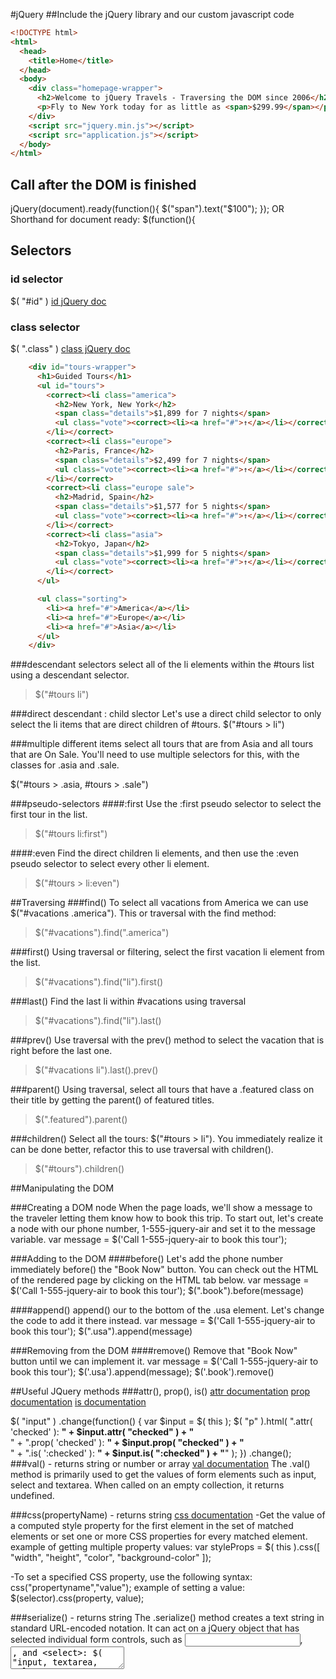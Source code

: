 #jQuery
##Include the jQuery library and our custom javascript code
```html
<!DOCTYPE html>
<html>
  <head>
    <title>Home</title>
  </head>
  <body>
    <div class="homepage-wrapper">
      <h2>Welcome to jQuery Travels - Traversing the DOM since 2006</h2>
      <p>Fly to New York today for as little as <span>$299.99</span></p>
    </div>
    <script src="jquery.min.js"></script>
    <script src="application.js"></script>
  </body>
</html>
```

## Call after the DOM is finished
jQuery(document).ready(function(){
  $("span").text("$100");
});
OR
Shorthand for document ready:
$(function(){

## Selectors
### id selector
$( "#id" )
[id jQuery doc](http://api.jquery.com/id-selector/)
### class selector
$( ".class" )
[class jQuery doc](http://api.jquery.com/class-selector/)

```html
    <div id="tours-wrapper">
      <h1>Guided Tours</h1>
      <ul id="tours">
        <correct><li class="america">
          <h2>New York, New York</h2>
          <span class="details">$1,899 for 7 nights</span>
          <ul class="vote"><correct><li><a href="#">↑</a></li></correct><correct><li><a href="#">↓</a></li></correct></ul>
        </li></correct>
        <correct><li class="europe">
          <h2>Paris, France</h2>
          <span class="details">$2,499 for 7 nights</span>
          <ul class="vote"><correct><li><a href="#">↑</a></li></correct><correct><li><a href="#">↓</a></li></correct></ul>
        </li></correct>
        <correct><li class="europe sale">
          <h2>Madrid, Spain</h2>
          <span class="details">$1,577 for 5 nights</span>
          <ul class="vote"><correct><li><a href="#">↑</a></li></correct><correct><li><a href="#">↓</a></li></correct></ul>
        </li></correct>
        <correct><li class="asia">
          <h2>Tokyo, Japan</h2>
          <span class="details">$1,999 for 5 nights</span>
          <ul class="vote"><correct><li><a href="#">↑</a></li></correct><correct><li><a href="#">↓</a></li></correct></ul>
        </li></correct>
      </ul>

      <ul class="sorting">
        <li><a href="#">America</a></li>
        <li><a href="#">Europe</a></li>
        <li><a href="#">Asia</a></li>
      </ul>
    </div>
```

###descendant selectors
select all of the li elements within the #tours list using a descendant selector.
> $("#tours  li")

###direct descendant : child slector
Let's use a direct child selector to only select the li items that are direct children of #tours.
$("#tours > li")

###multiple different items
select all tours that are from Asia and all tours that are On Sale. You'll need to use multiple selectors for this, with the classes for .asia and .sale.

$("#tours > .asia, #tours > .sale")

###pseudo-selectors
####:first
Use the :first pseudo selector to select the first tour in the list.
>$("#tours li:first")

####:even
Find the direct children li elements, and then use the :even pseudo selector to select every other li element.

> $("#tours > li:even")

##Traversing
###find()
To select all vacations from America we can use $("#vacations .america"). This or traversal with the find method:
>$("#vacations").find(".america")

###first()
Using traversal or filtering, select the first vacation li element from the list.
>$("#vacations").find("li").first()

###last()
Find the last li within #vacations using traversal 
>$("#vacations").find("li").last()

###prev()
Use traversal with the prev() method to select the vacation that is right before the last one.
>$("#vacations li").last().prev()

###parent()
Using traversal, select all tours that have a .featured class on their title by getting the parent() of featured titles.
>$(".featured").parent()

###children()
Select all the tours: $("#tours > li"). You immediately realize it can be done better, refactor this to use traversal with children().
>$("#tours").children()

##Manipulating the DOM

###Creating a DOM node
When the page loads, we'll show a message to the traveler letting them know how to book this trip. To start out, let's create a <span> node with our phone number, 1-555-jquery-air and set it to the message variable.
    var message = $('<span>Call 1-555-jquery-air to book this tour</span>');

###Adding to the DOM
####before()
Let's add the phone number immediately before() the "Book Now" button. You can check out the HTML of the rendered page by clicking on the HTML tab below.
    var message = $('<span>Call 1-555-jquery-air to book this tour</span>');
    $(".book").before(message)

####append()
append() our <span> to the bottom of the .usa element. Let's change the code to add it there instead.
    var message = $('<span>Call 1-555-jquery-air to book this tour</span>');
    $(".usa").append(message)

###Removing from the DOM
####remove()
Remove that "Book Now" button until we can implement it.
var message = $('<span>Call 1-555-jquery-air to book this tour</span>');
$('.usa').append(message);
$('.book').remove()

##Useful JQuery methods
###attr(), prop(), is() 
[attr documentation](http://api.jquery.com/attr/)
[prop documentation](http://api.jquery.com/prop/)
[is documentation](http://api.jquery.com/is/)

$( "input" )
  .change(function() {
    var $input = $( this );
    $( "p" ).html( ".attr( 'checked' ): <b>" + $input.attr( "checked" ) + "</b><br>" +
      ".prop( 'checked' ): <b>" + $input.prop( "checked" ) + "</b><br>" +
      ".is( ':checked' ): <b>" + $input.is( ":checked" ) + "</b>" );
  })
  .change();
###val() - returns string or number or array
[val documentation](http://api.jquery.com/val/)
The .val() method is primarily used to get the values of form elements such as input, select and textarea.
When called on an empty collection, it returns undefined.


###css(propertyName) - returns string
[css documentation](http://api.jquery.com/css/)
-Get the value of a computed style property for the first element in the set of matched elements or set one or more CSS properties for every matched element.
example of getting multiple property values:
  var styleProps = $( this ).css([
    "width", "height", "color", "background-color"
  ]);

-To set a specified CSS property, use the following syntax:
  css("propertyname","value");
example of setting a value:
  $(selector).css(property, value);


###serialize() - returns string
The .serialize() method creates a text string in standard URL-encoded notation. It can act on a jQuery object that has selected individual form controls, such as <input>, <textarea>, and <select>: $( "input, textarea, select" ).serialize();
ex:

    <form id="style_editor" name="style_editor">
      <input name="selector" placeholder="css selector" />
      <input name="property" placeholder="property" />
      <input name="value" placeholder="value" />
      <input type="submit" value="Style it!" />
    </form>

    $( "form" ).on( "submit", function( event ) {
      event.preventDefault();
      console.log( $( this ).serialize() );
      //=>selector=a&property=s&value=d
    });
[serialize documentation](https://api.jquery.com/serialize/)

##Acting on interaction (events handlers)
###Events and events handlers
* [Basics of jQuery Events][]
* [Event Handling][]
* [event.preventDefault() method][]

[Basics of jQuery Events]: http://learn.jquery.com/events/event-basics/
[Event Handling]: http://learn.jquery.com/events/handling-events/
[event.preventDefault() method]: http://api.jquery.com/event.preventDefault/

If you bind to the `submit` event, you should consider using the
[event.preventDefault() method][] provided by jQuery.

###Click interaction
Let's start by wrapping all of our previous code in a click handler for any <button> elements using the on() method.

$( "button" ).click(function() {
  var message = $('<span>Call 1-555-jquery-air to book this tour</span>');
  $('.usa').append(message);
  $('button').remove();
});

or

$('button').on('click', function() {
    var message = $('<span>Call 1-555-jquery-air to book this tour</span>');
    $('.usa').append(message);
    $('button').remove();
  });
####Remove only the clicked button
$(this).remove();

####Relative Traversing
* Add the message after() the button we click on.
var message = $('<span>Call 1-555-jquery-air to book this tour</span>');
$(this).after(message);


* The <button> is inside a <div> tag. We don't want the message to go inside the <div> tag though, we want it to go at the bottom of the <li> element. Instead of using after(), let's change our code to find the closest() .tour element and append() the message to the bottom of it.
```html
    <li class="usa tour">
      <h2>New York, New York</h2>
      <span class="details">$1,899 for 7 nights</span>
      <div>
        <button class="book">Book Now</button>
      </div>
    </li>
```

$(this).closest('.tour').append(message);

###All the code
$(document).ready(function() {
  $('button').on('click', function() {
    var message = $('<span>Call 1-555-jquery-air to book this tour</span>');
    $(this).closest('.tour').append(message);
    $(this).remove();
  });
});

## Fetching Data From the DOM I 
Let's add a bit more incentive to get people to book these tours by offering a discount if they book today. Create a discount variable, and then assign the discount that is stored in the data() attribute on the .tour element.
We want to show this discount to the user in the message we show after the "Book Now" button is clicked.

    var discount = $(this).closest('.tour').data('discount');
    var message = $('<span>Call 1-555-jquery-air for a $'+discount+' discount.</span>');

##Better handlers
There is a small problem with the way our on() handler is being used. Currently, it is targeting all of the <button> elements on the screen. Refactor the on() handler to only target <button> elements within a .tour by using the selector argument of the on() method.
    $(document).ready(function() {
      $('.tour').on('click', 'button', function() {
        ...

##Filters
Let's add some result filtering options to our page. We want to be able to click on a filter and highlight the corresponding tours with a .highlight class..(on-sale or .featured filters).

    $(document).ready(function() {
      $('#filters').on('click', '.on-sale', function() {
        $('.tour').removeClass('highlight');
        $('.tour').filter('.on-sale').addClass('highlight');
      });

      $('#filters').on('click', '.featured', function() {
        $('.tour').removeClass('highlight');
        $('.tour').filter('.featured').addClass('highlight');
      });
    });

##Ressources
- [jQuery Cheat Sheet](https://oscarotero.com/jquery/)
- [jQuery Event Basics][]
- [Handling Events][] (e.g., a form `"submit"` event)
- [event.preventDefault()][] (e.g., to prevent the default form submission behavior)
- [.appendTo()][] / [.append()][]
- [.val()][]

[.append()]: http://api.jquery.com/append/
[.appendTo()]: http://api.jquery.com/appendTo/
[.val()]: http://api.jquery.com/val/
[event.preventDefault()]: http://api.jquery.com/event.preventDefault/
[Handling Events]: http://learn.jquery.com/events/handling-events/
[jQuery Event Basics]: http://learn.jquery.com/events/event-basics/

#AJAX
[Ajax documentation](http://api.jquery.com/jquery.ajax/)
##Ajax method
     $.ajax({
       method: $form.attr('method'), // Good to do for GET and POST
       url: $form.attr('action'),  
       data: postData
     })
     .done( function( responseHtml ) {
       $form[0].reset();
       $("#band-list").append( responseHtml );
     });

##Complete example with post request
    $(document).ready(function() {
      // This is called after the document has loaded in its entirety
      // This guarantees that any elements we bind to will exist on the page
      // when we try to bind to them

      // See: http://docs.jquery.com/Tutorials:Introducing_$(document).ready()
      $('#cheer_caller').on('submit', function(event) {
        event.preventDefault();
        var $form = $(this);
        var method = $form.attr('method');
        var url = $form.attr('action');
        var postData = $form.serialize();

        var request = $.ajax({
          method: method,
          url: url,
          data: postData
        });

        request.done( function( msg ) {

           $(".sign-text span").text(msg);
           $form[0].reset();
           $('input[name="cheer_name"]').focus();

         });

      });
    });
##public/js/application.js
    $(document).ready(function() {
      $('form').submit(function(e) {
        
        e.preventDefault();//otherwise javascript will make the post and the browser will ALSO make the post
        $.post("/rolls"); jQuery helper function that will send an AJAX post request
        //we can also use put, get, .. or:
        $.ajax("/rolls", {method: "put"}) 
        //to handle responses we use rollbacks:
        $.post("/rolls", function(response) {
            //debugger;
            res = $(response);//this parses the string (where I have all my html) into a DOM
            var die = $(response).find("#die");
            $("#die").html(die.html());//set the new html
            //or finally:
            $("#die").html(response);
          });
      });

    });

##app/controllers/index.rb
In the post '/rolls' route:

if request.xhr?
  %()//get the image that we display in the index inside the string: <img src="">...
else
  erb :index
end

##Ajax livecode example

[Ellie breakout on Ajax](https://github.com/chi-red-pandas-2016/sinatra-skeleton-mvc-challenge/compare/example...chi-red-pandas-2016:ellie-ajax-jquery-livecode)

#Cheat-sheets
[JQuery cheat sheet](https://oscarotero.com/jquery/)
[Javascript cheat Sheet](http://wps.aw.com/wps/media/objects/2234/2287950/javascript_refererence.pdf)

#Other ressources
[CSS Mozilla documentation](https://developer.mozilla.org/en-US/docs/Web/CSS/Reference)
